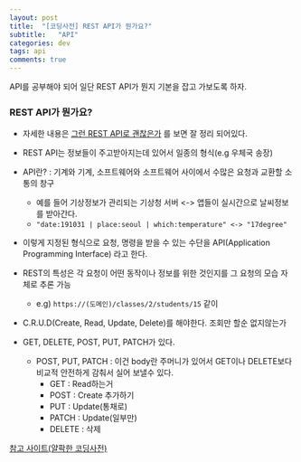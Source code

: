 ```yaml
---
layout: post
title:  "[코딩사전] REST API가 뭔가요?"
subtitle:   "API"
categories: dev
tags: api
comments: true
---
```


API를 공부해야 되어 일단 REST API가 뭔지 기본을 잡고 가보도록 하자.


### REST API가 뭔가요?


- 자세한 내용은 [그런 REST API로 괜찮은가](https://slides.com/eungjun/rest) 를 보면 잘 정리 되어있다.
- REST API는 정보들이 주고받아지는데 있어서 일종의 형식(e.g 우체국 송장)
- API란? : 기계와 기계, 소프트웨어와 소프트웨어 사이에서 수많은 요청과 교환할 소통의 창구
    - 예를 들어 기상정보가 관리되는 기상청 서버 <-> 앱들이 실시간으로 날씨정보를 받아간다.
    - ```"date:191031 | place:seoul | which:temperature" <-> "17degree"```
- 이렇게 지정된 형식으로 요청, 명령을 받을 수 있는 수단을 API(Application Programming Interface) 라고 한다.


- REST의 특성은 각 요청이 어떤 동작이나 정보를 위한 것인지를 그 요청의 모습 자체로 추론 가능
    - e.g) ```https://(도메인)/classes/2/students/15``` 같이 
- C.R.U.D(Create, Read, Update, Delete)를 해야한다. 조회만 할순 없지않는가
- GET, DELETE, POST, PUT, PATCH가 있다.
    - POST, PUT, PATCH : 이건 body란 주머니가 있어서 GET이나 DELETE보다 비교적 안전하게 감춰서 실어 보낼수 있다.
        - GET : Read하는거
        - POST : Create 추가하기
        - PUT : Update(통채로)
        - PATCH : Update(일부만)
        - DELETE : 삭제

    
[참고 사이트(얄팍한 코딩사전)](https://www.youtube.com/watch?v=iOueE9AXDQQ)